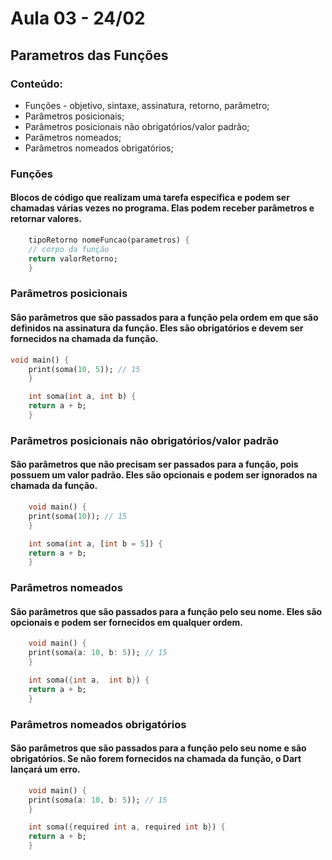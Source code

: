 # Aula 03 - 24/02


## Parametros das Funções 

### Conteúdo:

* Funções - objetivo, sintaxe, assinatura, retorno, parâmetro;
* Parâmetros posicionais;
* Parâmetros posicionais não obrigatórios/valor padrão;
* Parâmetros nomeados; 
* Parâmetros nomeados obrigatórios;

### Funções 
#### Blocos de código que realizam uma tarefa específica e podem ser chamadas várias vezes no programa. Elas podem receber parâmetros e retornar valores.

```dart
    tipoRetorno nomeFuncao(parametros) {
    // corpo da função
    return valorRetorno;
    }
```

### Parâmetros posicionais
#### São parâmetros que são passados para a função pela ordem em que são definidos na assinatura da função. Eles são obrigatórios e devem ser fornecidos na chamada da função.

```dart
void main() {
    print(soma(10, 5)); // 15
    }

    int soma(int a, int b) {
    return a + b;
    }
```

### Parâmetros posicionais não obrigatórios/valor padrão
#### São parâmetros que não precisam ser passados para a função, pois possuem um valor padrão. Eles são opcionais e podem ser ignorados na chamada da função.

```dart
    void main() {
    print(soma(10)); // 15
    }

    int soma(int a, [int b = 5]) {
    return a + b;
    }

```

### Parâmetros nomeados
#### São parâmetros que são passados para a função pelo seu nome. Eles são opcionais e podem ser fornecidos em qualquer ordem.

```dart
    void main() {
    print(soma(a: 10, b: 5)); // 15
    }

    int soma({int a,  int b}) {
    return a + b;
    }

```

### Parâmetros nomeados obrigatórios
#### São parâmetros que são passados para a função pelo seu nome e são obrigatórios. Se não forem fornecidos na chamada da função, o Dart lançará um erro.

```dart
    void main() {
    print(soma(a: 10, b: 5)); // 15
    }

    int soma({required int a, required int b}) {
    return a + b;
    }

```